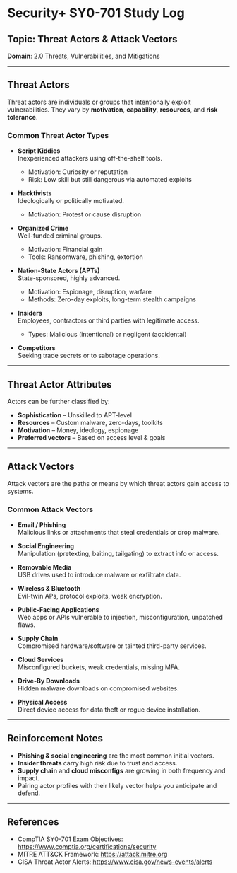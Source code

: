 # Security+ SY0-701 Study Log

## Topic: Threat Actors & Attack Vectors

**Domain**: 2.0 Threats, Vulnerabilities, and Mitigations

---

## Threat Actors

Threat actors are individuals or groups that intentionally exploit vulnerabilities. They vary by **motivation**, **capability**, **resources**, and **risk tolerance**.

### Common Threat Actor Types

- **Script Kiddies**  
  Inexperienced attackers using off-the-shelf tools.  
  - Motivation: Curiosity or reputation  
  - Risk: Low skill but still dangerous via automated exploits

- **Hacktivists**  
  Ideologically or politically motivated.  
  - Motivation: Protest or cause disruption  

- **Organized Crime**  
  Well-funded criminal groups.  
  - Motivation: Financial gain  
  - Tools: Ransomware, phishing, extortion

- **Nation-State Actors (APTs)**  
  State-sponsored, highly advanced.  
  - Motivation: Espionage, disruption, warfare  
  - Methods: Zero-day exploits, long-term stealth campaigns

- **Insiders**  
  Employees, contractors or third parties with legitimate access.  
  - Types: Malicious (intentional) or negligent (accidental)

- **Competitors**  
  Seeking trade secrets or to sabotage operations.

---

## Threat Actor Attributes

Actors can be further classified by:

- **Sophistication** – Unskilled to APT-level  
- **Resources** – Custom malware, zero-days, toolkits  
- **Motivation** – Money, ideology, espionage  
- **Preferred vectors** – Based on access level & goals

---

## Attack Vectors

Attack vectors are the paths or means by which threat actors gain access to systems.

### Common Attack Vectors

- **Email / Phishing**  
  Malicious links or attachments that steal credentials or drop malware.

- **Social Engineering**  
  Manipulation (pretexting, baiting, tailgating) to extract info or access.

- **Removable Media**  
  USB drives used to introduce malware or exfiltrate data.

- **Wireless & Bluetooth**  
  Evil-twin APs, protocol exploits, weak encryption.

- **Public-Facing Applications**  
  Web apps or APIs vulnerable to injection, misconfiguration, unpatched flaws.

- **Supply Chain**  
  Compromised hardware/software or tainted third-party services.

- **Cloud Services**  
  Misconfigured buckets, weak credentials, missing MFA.

- **Drive-By Downloads**  
  Hidden malware downloads on compromised websites.

- **Physical Access**  
  Direct device access for data theft or rogue device installation.

---

## Reinforcement Notes

- **Phishing & social engineering** are the most common initial vectors.  
- **Insider threats** carry high risk due to trust and access.  
- **Supply chain** and **cloud misconfigs** are growing in both frequency and impact.  
- Pairing actor profiles with their likely vector helps you anticipate and defend.

---

## References

- CompTIA SY0-701 Exam Objectives: https://www.comptia.org/certifications/security  
- MITRE ATT&CK Framework: https://attack.mitre.org  
- CISA Threat Actor Alerts: https://www.cisa.gov/news-events/alerts  